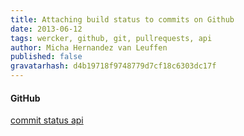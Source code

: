 ```yaml
---
title: Attaching build status to commits on Github
date: 2013-06-12
tags: wercker, github, git, pullrequests, api
author: Micha Hernandez van Leuffen
published: false
gravatarhash: d4b19718f9748779d7cf18c6303dc17f
---
```


<h4 class="subheader">
GitHub
</h4>

[commit status api](https://github.com/blog/1227-commit-status-api)